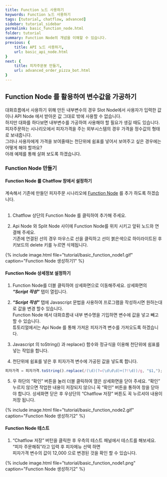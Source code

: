 ```yaml
---
title: Function 노드 사용하기 
keywords: Function 노드 사용하기
tags: [tutorial, chatflow, advanced]
sidebar: tutorial_sidebar
permalink: basic_function_node.html
folder: tutorial
summary: Function Node의 개념을 이해할 수 있습니다.
previous: {
    title: API 노드 사용하기,
    url: basic_api_node.html
}
next: {
    title: 피자주문봇 만들기,
    url: advanced_order_pizza_bot.html
}
---
```


## Function Node 를 활용하여 변수값을 가공하기
대화흐름에서 사용하기 위해 만든 내부변수의 경우 Slot Node에서 사용자가 입력한 값이나 API Node 에서 받아온 값 그대로 밖에 사용할 수 없습니다. <br/>
하지만 대화를 하다보면 내부변수를 가공하여 사용해야 할 필요가 생길 때도 있습니다. <br/>
피자주문하는 시나리오에서 피자가격을 주는 외부시스템의 경우 가격을 정수값의 형태로 보내줍니다. <br/>
그러나 사용자에게 가격을 보여줄때는 천단위에 쉼표를 넣어서 보여주고 싶은 경우에는 어떻게 해야 할까요? <br/>
아래 예제를 통해 살펴 보도록 하겠습니다.

### Function Node 만들기
#### Function Node 를 Chatflow 창에서 설정하기
계속해서 기존에 만들던 피자주문 시나리오에 [Function Node](/chatflow_function.html#function-%EB%85%B8%EB%93%9C) 를 추가 하도록 하겠습니다. <br/>
<br/>
1) Chatflow 상단의 Function Node 를 클릭하여 추가해 주세요.

2) Api Node 와 Split Node 사이에 Function Node를 위치 시키고 앞뒤 노드와 연결해 주세요. <br/>
기존에 연결된 선의 경우 마우스로 선을 클릭하고 선이 붉은색으로 하이라이트된 후 키보드의 delete 키를 누르면 삭제됩니다.

{% include image.html file="tutorial/basic_function_node1.gif"  caption="Function Node 생성하기1" %}

#### Function Node 상세정보 설정하기
1) Function Node를 더블 클릭하여 상세화면으로 이동해주세요. 상세화면의 ***“Script 작성”*** 탭이 열립니다. 

2) ***“Script 작성”*** 탭에 Javascript 문법을 사용하여 프로그램을 작성하시면 원하는대로 값을 변경 할수 있습니다. <br/>
Function Node 에서 대화흐름내 내부 변수명을 기입하면 변수에 값을 넣고 빼고 할 수 있습니다. <br/>
튜토리얼에서는 Api Node 를 통해 가져온 피자가격 변수를 가져오도록 하겠습니다.

3) Javascript 의 toString() 과 replace() 함수와 정규식을 이용해 천단위에 쉼표를 넣는 작업을 합니다.

4) 천단위에 쉼표를 넣은 후 피자가격 변수에 가공된 값을 넣도록 합니다.

```js
피자가격 = 피자가격.toString().replace(/(\d)(?=(\d\d\d)+(?!\d))/g, "$1,");
````

5) 우 하단의 “확인” 버튼을 눌러 더블 클릭하여 열은 상세화면을 닫아 주세요. 
“확인” 누르지 않으면 작업한 내용이 저장되지 않으니 꼭 “확인” 버튼을 통하여 창을 닫아야 합니다. 
상세화면 닫은 후 우상단의 “Chatflow 저장” 버튼도 꼭 누르셔야 내용이 저장 됩니다.

{% include image.html file="tutorial/basic_function_node2.gif"  caption="Function Node 생성하기2" %}

#### Function Node 테스트
1) “Chatflow 저장” 버턴을 클릭한 후 우측의 테스트 패널에서 테스트를 해보세요. “피자 주문해줘”라고 입력 후 피자메뉴 선택 하면 <br/>
피자가격 변수의 값이 12,000 으로 변경된 것을 확인 할 수 있습니다.

{% include image.html file="tutorial/basic_function_node1.png"  caption="Function Node 생성하기2" %}
